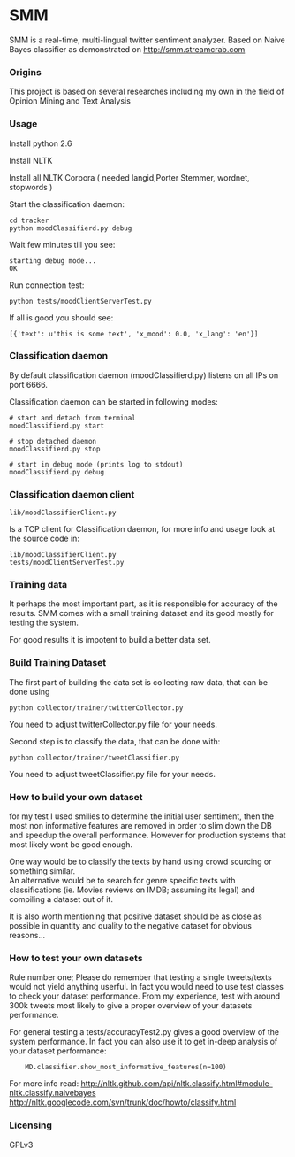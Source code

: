 SMM
==========

SMM is a real-time, multi-lingual twitter sentiment analyzer. Based on Naive Bayes classifier as demonstrated on http://smm.streamcrab.com


### Origins

This project is based on several researches including my own in the field of Opinion Mining and Text Analysis

### Usage

Install python 2.6

Install NLTK 

Install all NLTK Corpora ( needed langid,Porter Stemmer, wordnet, stopwords )

Start the classification daemon:
	
	cd tracker
	python moodClassifierd.py debug

Wait few minutes till you see:

	starting debug mode...
	OK

Run connection test:

	python tests/moodClientServerTest.py

If all is good you should see:

	[{'text': u'this is some text', 'x_mood': 0.0, 'x_lang': 'en'}]


### Classification daemon
By default classification daemon (moodClassifierd.py) listens on all IPs on port 6666.

Classification daemon can be started in following modes:

	# start and detach from terminal
	moodClassifierd.py start
	
	# stop detached daemon
	moodClassifierd.py stop

	# start in debug mode (prints log to stdout)
	moodClassifierd.py debug
	

### Classification daemon client

	lib/moodClassifierClient.py

Is a TCP client for Classification daemon, for more info and usage look at the source code in:

	lib/moodClassifierClient.py
	tests/moodClientServerTest.py


### Training data
It perhaps the most important part, as it is responsible for accuracy of the results. SMM comes with a small training dataset and its good mostly for testing the system.

For good results it is impotent to build a better data set.


### Build Training Dataset

The first part of building the data set is collecting raw data, that can be done using

	python collector/trainer/twitterCollector.py 

You need to adjust twitterCollector.py file for your needs.


Second step is to classify the data, that can be done with:

	python collector/trainer/tweetClassifier.py

You need to adjust tweetClassifier.py file for your needs.

### How to build your own dataset
for my test I used smilies to determine the initial user sentiment, then the most non informative features are removed in order to slim down the DB and speedup the overall performance.
However for production systems that most likely wont be good enough.

One way would be to classify the texts by hand using crowd sourcing or something similar.  
An alternative would be to search for genre specific texts with classifications (ie. Movies reviews on IMDB; assuming its legal) and compiling a dataset out of it.

It is also worth mentioning that positive dataset should be as close as possible in quantity and quality to the negative dataset for obvious reasons...  


### How to test your own datasets

Rule number one; Please do remember that testing a single tweets/texts would not yield anything userful. In fact you would need to use test classes to check your dataset performance. From my experience, test with around 300k tweets most likely to give a proper overview of your datasets performance.

For general testing a tests/accuracyTest2.py gives a good overview of the system performance. In fact you can also use it to get in-deep analysis of your dataset performance:

		MD.classifier.show_most_informative_features(n=100) 


For more info read:
http://nltk.github.com/api/nltk.classify.html#module-nltk.classify.naivebayes
http://nltk.googlecode.com/svn/trunk/doc/howto/classify.html


### Licensing
GPLv3
	